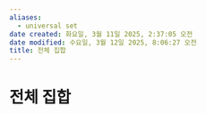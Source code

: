 ```yaml
---
aliases:
  - universal set
date created: 화요일, 3월 11일 2025, 2:37:05 오전
date modified: 수요일, 3월 12일 2025, 8:06:27 오전
title: 전체 집합
---
```


# 전체 집합
